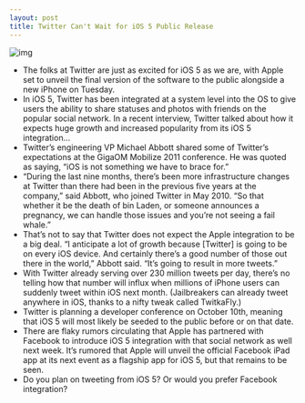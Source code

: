 ```yaml
---
layout: post
title: Twitter Can't Wait for iOS 5 Public Release
---
```

![img](http://media.idownloadblog.com/wp-content/uploads/2011/09/Screen-Shot-2011-09-28-at-8.41.38-PM.png)
* The folks at Twitter are just as excited for iOS 5 as we are, with Apple set to unveil the final version of the software to the public alongside a new iPhone on Tuesday.
* In iOS 5, Twitter has been integrated at a system level into the OS to give users the ability to share statuses and photos with friends on the popular social network. In a recent interview, Twitter talked about how it expects huge growth and increased popularity from its iOS 5 integration…
* Twitter’s engineering VP Michael Abbott shared some of Twitter’s expectations at the GigaOM Mobilize 2011 conference. He was quoted as saying, “iOS is not something we have to brace for.”
* “During the last nine months, there’s been more infrastructure changes at Twitter than there had been in the previous five years at the company,” said Abbott, who joined Twitter in May 2010. “So that whether it be the death of bin Laden, or someone announces a pregnancy, we can handle those issues and you’re not seeing a fail whale.”
* That’s not to say that Twitter does not expect the Apple integration to be a big deal. “I anticipate a lot of growth because [Twitter] is going to be on every iOS device. And certainly there’s a good number of those out there in the world,” Abbott said. “It’s going to result in more tweets.”
* With Twitter already serving over 230 million tweets per day, there’s no telling how that number will influx when millions of iPhone users can suddenly tweet within iOS next month. (Jailbreakers can already tweet anywhere in iOS, thanks to a nifty tweak called TwitkaFly.)
* Twitter is planning a developer conference on October 10th, meaning that iOS 5 will most likely be seeded to the public before or on that date.
* There are flaky rumors circulating that Apple has partnered with Facebook to introduce iOS 5 integration with that social network as well next week. It’s rumored that Apple will unveil the official Facebook iPad app at its next event as a flagship app for iOS 5, but that remains to be seen.
* Do you plan on tweeting from iOS 5? Or would you prefer Facebook integration?

